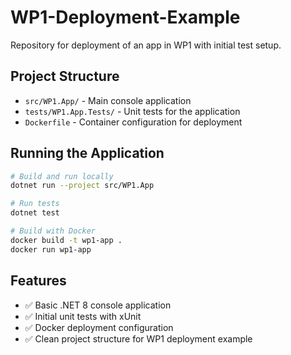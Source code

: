 # WP1-Deployment-Example

Repository for deployment of an app in WP1 with initial test setup.

## Project Structure

- `src/WP1.App/` - Main console application
- `tests/WP1.App.Tests/` - Unit tests for the application
- `Dockerfile` - Container configuration for deployment

## Running the Application

```bash
# Build and run locally
dotnet run --project src/WP1.App

# Run tests
dotnet test

# Build with Docker
docker build -t wp1-app .
docker run wp1-app
```

## Features

- ✅ Basic .NET 8 console application
- ✅ Initial unit tests with xUnit
- ✅ Docker deployment configuration
- ✅ Clean project structure for WP1 deployment example
